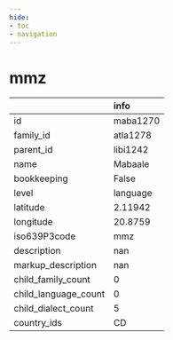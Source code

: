 ```yaml
---
hide:
- toc
- navigation
---
```

# mmz
|                      | info     |
|:---------------------|:---------|
| id                   | maba1270 |
| family_id            | atla1278 |
| parent_id            | libi1242 |
| name                 | Mabaale  |
| bookkeeping          | False    |
| level                | language |
| latitude             | 2.11942  |
| longitude            | 20.8759  |
| iso639P3code         | mmz      |
| description          | nan      |
| markup_description   | nan      |
| child_family_count   | 0        |
| child_language_count | 0        |
| child_dialect_count  | 5        |
| country_ids          | CD       |